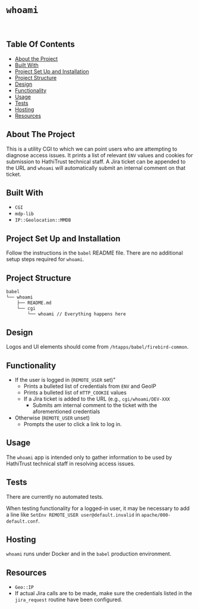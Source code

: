 <br/>
<p align="center">
  <h1><code>whoami</code></h1>
  <br/>
</p>


## Table Of Contents

* [About the Project](#about-the-project)
* [Built With](#built-with)
* [Project Set Up and Installation](#project-set-up-and-installation)
* [Project Structure](#project-structure)
* [Design](#design)
* [Functionality](#functionality)
* [Usage](#usage)
* [Tests](#tests)
* [Hosting](#hosting)
* [Resources](#resources)

## About The Project

This is a utility CGI to which we can point users who are attempting to diagnose access
issues. It prints a list of relevant `ENV` values and cookies for submission to HathiTrust
technical staff. A Jira ticket can be appended to the URL and `whoami` will automatically
submit an internal comment on that ticket.


## Built With

- `CGI`
- `mdp-lib`
- `IP::Geolocation::MMDB`


## Project Set Up and Installation

Follow the instructions in the `babel` README file. There are no additional setup steps
required for `whoami`.


## Project Structure
```markdown
babel
└── whoami
    ├── README.md
    └── cgi
        └── whoami // Everything happens here
```

## Design

Logos and UI elements should come from `/htapps/babel/firebird-common`.

## Functionality

- If the user is logged in (`REMOTE_USER` set)"
  - Prints a bulleted list of credentials from `ENV` and GeoIP
  - Prints a bulleted list of `HTTP_COOKIE` values
  - If a Jira ticket is added to the URL (e.g., `cgi/whoami/DEV-XXX`
    - Submits am internal comment to the ticket with the aforementioned credentials
- Otherwise (`REMOTE_USER` unset)
  - Prompts the user to click a link to log in.

## Usage
The `whoami` app is intended only to gather information to be used by HathiTrust technical
staff in resolving access issues.

## Tests
There are currently no automated tests.

When testing functionality for a logged-in user, it may be necessary to add a line like
`SetEnv REMOTE_USER user@default.invalid` in `apache/000-default.conf`.

## Hosting
`whoami` runs under Docker and in the `babel` production environment.

## Resources
- `Geo::IP`
- If actual Jira calls are to be made, make sure the credentials listed in the `jira_request` routine
have been configured.
